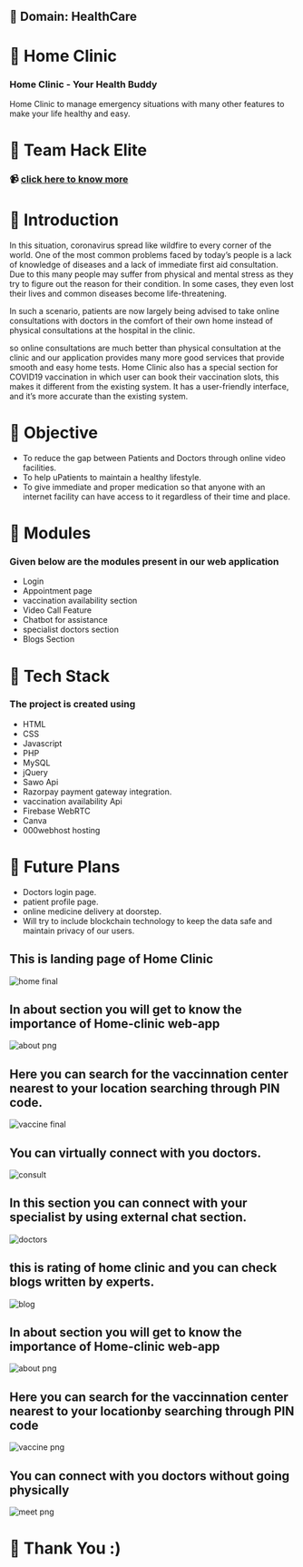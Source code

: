 ## :dizzy: Domain: HealthCare

# :hospital: Home Clinic

### Home Clinic - Your Health Buddy
Home Clinic to manage emergency situations with many other features to make your life healthy and easy.

# :two_women_holding_hands: Team Hack Elite

### :video_camera: [click here to know more](https://www.youtube.com/watch?v=tZAdS2MQQnA&t=14s)

# :star2: Introduction

In this situation, coronavirus spread like wildfire to every corner of the world. One of the most common problems faced by today’s people is a lack of knowledge of diseases and a lack of immediate first aid consultation. Due to this many people may suffer from physical and mental stress as they try to figure out the reason for their condition. In some cases, they even lost their lives and common diseases become life-threatening.

In such a scenario, patients are now largely being advised to take online consultations with doctors in the comfort of their own home instead of physical consultations at the hospital in the clinic.

so online consultations are much better than physical consultation at the clinic and our application provides many more good services that provide smooth and easy home tests. Home Clinic also has a special section for COVID19 vaccination in which user can book their vaccination slots, this makes it different from the existing system. It has a user-friendly interface, and it’s more accurate than the existing system.

# :dart: Objective
 
- To reduce the gap between Patients and Doctors through online video facilities.
- To help uPatients to maintain a healthy lifestyle.
- To give immediate and proper medication so that anyone with an internet facility can have access to it regardless of their time and place. 

# :memo: Modules

### Given below are the modules present in our web application

- Login 
- Appointment page 
- vaccination availability section
- Video Call Feature
- Chatbot for assistance
- specialist doctors section
- Blogs Section

# :telescope: Tech Stack

### The project is created using

- HTML
- CSS
- Javascript
- PHP
- MySQL
- jQuery
- Sawo Api
- Razorpay payment gateway integration.
- vaccination availability Api
- Firebase WebRTC
- Canva
- 000webhost hosting


# 🚀 Future Plans

- Doctors login page.
- patient profile page.
- online medicine delivery at doorstep.
- Will try to include blockchain technology to keep the data safe and maintain privacy of our users.

## This is landing page of Home Clinic 

![home final](https://user-images.githubusercontent.com/83999940/136649166-cd5e5e38-05a8-4578-8852-7b0112d12b61.png)



## In about section you will get to know the importance of Home-clinic web-app

![about png](https://user-images.githubusercontent.com/83999940/136648564-e151c92a-a470-47a5-8764-bc8e9e4ede31.png)



## Here you can search for the vaccinnation center nearest to your location searching through PIN code.

![vaccine final](https://user-images.githubusercontent.com/83999940/136649153-bcde0755-0edc-436f-8ad9-4e16cdffa096.png)



## You can virtually connect with you doctors. 

![consult](https://user-images.githubusercontent.com/83999940/136649300-adb4c077-6b7c-416b-a299-b3ff7365cef9.png)



## In this section you can connect with your specialist by using external chat section.

![doctors](https://user-images.githubusercontent.com/83999940/136649382-5270edd7-1bac-4494-9a33-559b8b3b1c29.png)



## this is rating of home clinic and you can check blogs written by experts.

![blog](https://user-images.githubusercontent.com/83999940/136649436-e9550e51-f778-4586-9fce-b9a7e19d216e.png)





## In about section you will get to know the importance of Home-clinic web-app

![about png](https://user-images.githubusercontent.com/83999940/136648564-e151c92a-a470-47a5-8764-bc8e9e4ede31.png)


## Here you can search for the vaccinnation center nearest to your locationby searching through PIN code

![vaccine png](https://user-images.githubusercontent.com/83999940/136648595-91097ab3-0061-4639-8880-3156d8046df2.png)


## You can connect with you doctors without going physically

![meet png](https://user-images.githubusercontent.com/83999940/136648637-cea54d31-f5b2-4bfc-9f01-6f2e08139321.png)


# :pray: Thank You :)
